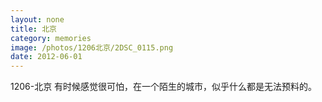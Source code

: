 ```yaml
---
layout: none
title: 北京
category: memories
image: /photos/1206北京/2DSC_0115.png
date: 2012-06-01
---
```

1206-北京 有时候感觉很可怕，在一个陌生的城市，似乎什么都是无法预料的。